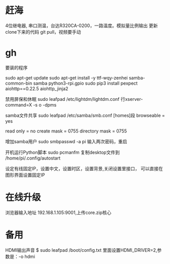 ﻿# 赶海 
4位继电器,
串口测温，台达R320CA-0200，一路温度。模拟量比例输出
更新clone下来的代码 git pull，视频要手动

# gh
要装的程序

sudo apt-get update
sudo apt-get install -y ttf-wqy-zenhei samba-common-bin samba python3-rpi.gpio
sudo pip3 install pexpect aiohttp==0.22.5 aiohttp_jinja2

禁用屏保和休眠
sudo leafpad /etc/lightdm/lightdm.conf 行xserver-command=X -s o -dpms

samba文件共享
sudo leafpad /etc/samba/smb.conf  [homes]段
browseable = yes

read only = no
create mask = 0755
directory mask = 0755

增加samba用户
sudo smbpasswd -a pi 输入两次密码，重启

开机运行Python脚本
sudo pcmanfm 复制desktop文件到 /home/pi/.config/autostart

设定有线固定IP，设置中文，设置时区，设置背景,关闭设置里接口，
可以直接在图形界面设置固定IP

# 在线升级 
浏览器输入地址 192.168.1.105:9001,上传core.zip核心


# 备用
HDMI输出声音
$ sudo leafpad /boot/config.txt 里面设置HDMI_DRIVER=2,参数是：-o hdmi
